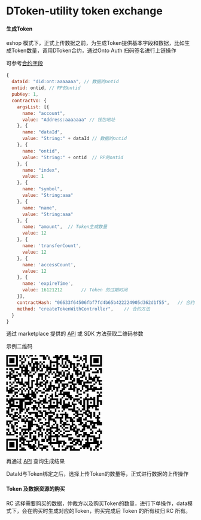 # DToken-utility token exchange

#### 生成Token

eshop 模式下，正式上传数据之前，为生成Token提供基本字段和数据，比如生成Token数量，调用DToken合约，通过Onto Auth 扫码签名进行上链操作

可参考[合约字段](../../../framework/data-storage/smart-contract-api.md)

```js
{
  dataId: "did:ont:aaaaaaa", // 数据的ontid
  ontid: ontid, // RP的ontid
  pubKey: 1,
  contractVo: {
    argsList: [{
      name: "account",
      value: "Address:aaaaaaa" // 钱包地址
    }, {
      name: "dataId",
      value: "String:" + dataId // 数据的ontid
    }, {
      name: "ontid",
      value: "String:" + ontid	// RP的ontid
    }, {
      name: "index",
      value: 1
    }, {
      name: "symbol",
      value: "String:aaa"
    }, {
      name: "name",
      value: "String:aaa"
    }, {
      name: "amount",  // Token生成数量
      value: 12
    }, {
      name: 'transferCount',
      value: 12
    }, {
      name: 'accessCount',
      value: 12
    }, {
      name: 'expireTime',
      value: 16121212		// Token 的过期时间
    }],
    contractHash: "06633f64506fbf7fd4b65b422224905d362d1f55",	// 合约哈希
    method: "createTokenWithController",	// 合约方法
  }
}
```

通过  marketplace 提供的 [API](../../../framework/data-storage/restful-api.md#生成tokenId) 或 SDK 方法获取二维码参数

示例二维码

![a](../../../res/ontid_qrcode.png)

再通过 [API](../../../framework/data-storage/restful-api.md#查询生成的tokenId及结果) 查询生成结果

DataId与Token绑定之后，选择上传Token的数量等，正式进行数据的上传操作



#### Token 及数据资源的购买

RC 选择需要购买的数据，仲裁方以及购买Token的数量，进行下单操作，data模式下，会在购买时生成对应的Token，购买完成后 Token 的所有权归 RC 所有。